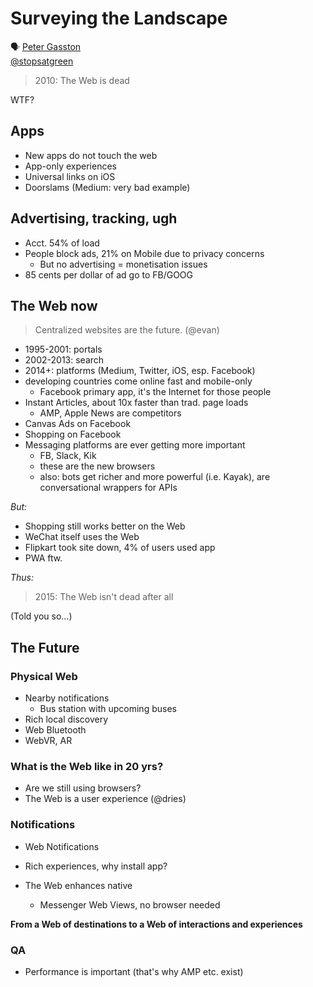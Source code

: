 # Surveying the Landscape

🗣 [Peter Gasston](https://about.me/petergasston)  
[@stopsatgreen](https://twitter.com/stopsatgreen)

> 2010: The Web is dead

WTF?

## Apps

- New apps do not touch the web
- App-only experiences
- Universal links on iOS
- Doorslams (Medium: very bad example)

## Advertising, tracking, ugh

- Acct. 54% of load
- People block ads, 21% on Mobile due to privacy concerns
  - But no advertising = monetisation issues
- 85 cents per dollar of ad go to FB/GOOG

## The Web now

> Centralized websites are the future. (@evan)

- 1995-2001: portals
- 2002-2013: search
- 2014+: platforms (Medium, Twitter, iOS, esp. Facebook)
- developing countries come online fast and mobile-only
  - Facebook primary app, it's the Internet for those people
- Instant Articles, about 10x faster than trad. page loads
  - AMP, Apple News are competitors
- Canvas Ads on Facebook
- Shopping on Facebook
- Messaging platforms are ever getting more important
  - FB, Slack, Kik
  - these are the new browsers
  - also: bots get richer and more powerful (i.e. Kayak), are conversational wrappers for APIs

*But:*

- Shopping still works better on the Web
- WeChat itself uses the Web
- Flipkart took site down, 4% of users used app
- PWA ftw.

*Thus:*

> 2015: The Web isn't dead after all

(Told you so…)

## The Future

### Physical Web

- Nearby notifications
  - Bus station with upcoming buses
- Rich local discovery
- Web Bluetooth
- WebVR, AR

### What is the Web like in 20 yrs?

- Are we still using browsers?
- The Web is a user experience (@dries)

### Notifications

- Web Notifications
- Rich experiences, why install app?

- The Web enhances native
  - Messenger Web Views, no browser needed

**From a Web of destinations to a Web of interactions and experiences**

### QA

* Performance is important (that's why AMP etc. exist)
